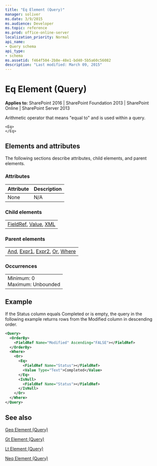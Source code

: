 ```yaml
---
title: "Eq Element (Query)"
manager: soliver
ms.date: 3/9/2015
ms.audience: Developer
ms.topic: reference
ms.prod: office-online-server
localization_priority: Normal
api_name:
- Query schema
api_type:
- schema
ms.assetid: f464f504-2b8e-48e1-bd40-5b5a60c56082
description: "Last modified: March 09, 2015"
---
```


# Eq Element (Query)

 
  
 **Applies to:** SharePoint 2016 | SharePoint Foundation 2013 | SharePoint Online | SharePoint Server 2013
  
Arithmetic operator that means "equal to" and is used within a query. 
  
```
<Eq>
</Eq>
```

## Elements and attributes

The following sections describe attributes, child elements, and parent elements.

### Attributes

|**Attribute**|**Description**|
|:-----|:-----|
|None  <br/> |N/A  <br/> |
   
### Child elements

||
|:-----|
|[FieldRef](fieldref-element-query.md), [Value](value-element-query.md), [XML](xml-element.md)|
   
### Parent elements

||
|:-----|
|[And](and-element-query.md), [Expr1](expr1-element-view.md), [Expr2](expr2-element-view.md), [Or](or-element-query.md), [Where](where-element-query.md)|
   
### Occurrences

||
|:-----|
|Minimum: 0  <br/> Maximum: Unbounded  <br/> |
   
## Example

If the Status column equals Completed or is empty, the query in the following example returns rows from the Modified column in descending order.
  
```XML
<Query>
  <OrderBy>
    <FieldRef Name="Modified" Ascending="FALSE"></FieldRef>
  </OrderBy>
  <Where>
    <Or>
      <Eq>
        <FieldRef Name="Status"></FieldRef>
        <Value Type="Text">Completed</Value>
      </Eq>
      <IsNull>
        <FieldRef Name="Status"></FieldRef>
      </IsNull>
    </Or>
  </Where>
</Query>
```

## See also



[Geq Element (Query)](geq-element-query.md)
  
[Gt Element (Query)](gt-element-query.md)
  
[Lt Element (Query)](lt-element-query.md)
  
[Neq Element (Query)](neq-element-query.md)

